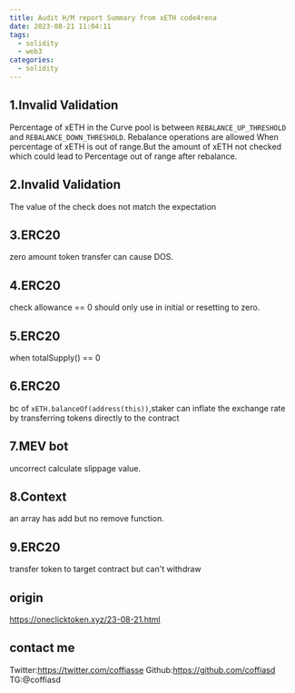 ```yaml
---
title: Audit H/M report Summary from xETH code4rena
date: 2023-08-21 11:04:11
tags:
  - solidity
  - web3
categories:
  - solidity
---
```


## 1.Invalid Validation
Percentage of xETH in the Curve pool is between `REBALANCE_UP_THRESHOLD` and `REBALANCE_DOWN_THRESHOLD`. Rebalance operations are allowed When percentage of xETH is out of range.But the amount of xETH not checked which could lead to Percentage out of range after rebalance.

## 2.Invalid Validation
The value of the check does not match the expectation

## 3.ERC20
zero amount token transfer can cause DOS.

## 4.ERC20
check allowance == 0 should only use in initial or resetting to zero.

## 5.ERC20
when totalSupply() == 0

## 6.ERC20
bc of `xETH.balanceOf(address(this))`,staker can inflate the exchange rate by transferring tokens directly to the contract

## 7.MEV bot
uncorrect calculate slippage value.

## 8.Context
an array has add but no remove function.

## 9.ERC20
transfer token to target contract but can't withdraw

## origin
<https://oneclicktoken.xyz/23-08-21.html>

## contact me
Twitter:<https://twitter.com/coffiasse>
Github:<https://github.com/coffiasd>
TG:@coffiasd